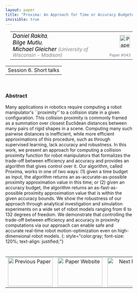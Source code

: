 ```yaml
---
layout: paper
title: "Proxima: An Approach for Time or Accuracy Budgeted Collision Proximity Queries"
invisible: true
---
```

<head>
<style>
* {
  box-sizing: border-box;
}

#myInput {
  background-position: 10px 10px;
  background-repeat: no-repeat;
  width: 100%;
  font-size: 100%;
  padding: 12px 20px 12px 40px;
  border: 1px solid #ddd;
  margin-bottom: 12px;
}

#myTable, #myTableA {
  border-collapse: collapse;
  width: 100%;
  border: 1px solid #ddd;
  font-size: 100%;
}

#myTable th, #myTable td, #myTableA th, #myTableA td {
  text-align: left;
  padding: 12px;
}

#myTable tr, #myTableA tr {
  border-bottom: 1px solid #ddd;
}

#myTable tr.header, #myTable tr:hover, #myTableA tr.header, #myTableA tr:hover {
  background-color: #f1f1f1;
}


#eventcounter1 a {
    font-size: 12px;
    color: #ffffff;
    display: block;
}

#eventcounter1 a:hover {
    text-decoration: none;
}

#eventcounter2 a {
    font-size: 12px;
    color: #ffffff;
    display: block;
}

#eventcounter2 a:hover {
    text-decoration: none;
}

</style>
</head>

<table width = "95%" style="padding-left: 15px; margin-left: auto; margin-right: 10px;">
<tr><td style = "vertical-align: top; padding-right: 25px;" rowspan="2">
<span style="color:black; font-size: 110%;"><i>
Daniel Rakita<span style="color:gray; font-size: 100%">,</span><br>
Bilge Mutlu<span style="color:gray; font-size: 100%">,</span><br>
Michael Gleicher <span style="color:gray; font-size: 85%">(University of Wisconsin - Madison)</span>
</i></span>
</td>

<td style="text-align: right;"><a href="http://www.roboticsproceedings.org/rss18/p043.pdf"><img src="{{ site.baseurl }}/images/paper_link.png" alt="Paper Website" width = "33"  height = "40"/></a><br></td>
</tr>
<tr>
<td style="color:#777789; text-align:right; font-size: 75%; margin-right:10px;">Paper&nbsp;#043</td>
</tr>
</table>

<table width="80%" style="margin-top: 20px; margin-left: auto; margin-right: auto;">
  <tr>
    <td style="text-align:center;">Session 6. Short talks</td>
  </tr>
</table>
<br>


### Abstract
Many applications in robotics require computing a robot manipulator's ``proximity'' to a collision state in a given configuration.  This collision proximity is commonly framed as a  summation over closest Euclidean distances between many pairs of rigid shapes in a scene.  Computing many such pairwise distances is inefficient, while more efficient approximations of this procedure, such as through supervised learning, lack accuracy and robustness.  In this work, we present an approach for computing a collision proximity function for robot manipulators that formalizes the trade-off between efficiency and accuracy and provides an algorithm that gives control over it.  Our algorithm, called Proxima, works in one of two ways: (1) given a time budget as input, the algorithm returns an as-accurate-as-possible proximity approximation value in this time; or (2) given an accuracy budget, the algorithm returns an as-fast-as-possible proximity approximation value that is within the given accuracy bounds.  We show the robustness of our approach through analytical investigation and simulation experiments on a wide set of robot models ranging from 6 to 132 degrees of freedom.  We demonstrate that controlling the trade-off between efficiency and accuracy in proximity computations via our approach can enable safe and accurate real-time robot motion-optimization even on high-dimensional robot models. 
{: style="color:gray; font-size: 120%; text-align: justified;"}


<table width="100%" style="margin-top:40px;">
<tr>
    <td style="width: 30%; text-align: center;"><a href="{{ site.baseurl }}/program/papers/042/">
<img src="{{ site.baseurl }}/images/previous_paper_icon.png"
       alt="Previous Paper" width = "142"  height = "90"/> 
</a> </td>
<td style="text-align: center;"><a href="{{ site.baseurl }}/program/papers">
<img src="{{ site.baseurl }}/images/overview_icon.png"
       alt="Paper Website" width = "142"  height = "90"/> 
</a> </td>
    <td style="width: 30%; text-align: center;"><a href="{{ site.baseurl }}/program/papers/044/">
    <img src="{{ site.baseurl }}/images/next_paper_icon.png"
        alt="Next Paper" width = "142"  height = "90"/>
    </a></td>
</tr>
</table>
